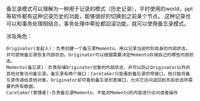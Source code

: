 
备忘录模式可以理解为一种用于记录的模式（历史记录），平时使用的world，ppt等软件都有这种记录历史的功能，能够很好的切换到之前某个节点。 
这种记录也可以和事务处理相结合，事务处理中牵扯都回滚功能，就可以使用备忘录模式。

涉及角色：
    
    Originator(发起人)：负责创建一个备忘录Memento，用以记录当前时刻自身的内部状态，并可使用备忘录恢复内部状态。Originator可以根据需要决定Memento存储自己的哪些内部状态。
    Memento(备忘录)：负责存储Originator对象的内部状态，并可以防止Originator以外的其他对象访问备忘录。备忘录有两个接口：Caretaker只能看到备忘录的窄接口，他只能将备忘录传递给其他对象。Originator却可看到备忘录的宽接口，允许它访问返回到先前状态所需要的所有数据。
    Caretaker(管理者):负责备忘录Memento，不能对Memento的内容进行访问或者操作